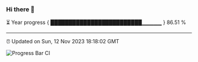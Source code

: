 ### Hi there 👋

⏳ Year progress { █████████████████████████▁▁▁▁▁ } 86.51 %

---

⏰ Updated on Sun, 12 Nov 2023 18:18:02 GMT

![Progress Bar CI](https://github.com/liununu/liununu/workflows/Progress%20Bar%20CI/badge.svg)
